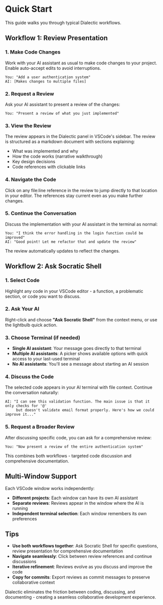 # Quick Start

This guide walks you through typical Dialectic workflows.

## Workflow 1: Review Presentation

### 1. Make Code Changes

Work with your AI assistant as usual to make code changes to your project. Enable auto-accept edits to avoid interruptions.

```
You: "Add a user authentication system"
AI: [Makes changes to multiple files]
```

### 2. Request a Review

Ask your AI assistant to present a review of the changes:

```
You: "Present a review of what you just implemented"
```

### 3. View the Review

The review appears in the Dialectic panel in VSCode's sidebar. The review is structured as a markdown document with sections explaining:

- What was implemented and why
- How the code works (narrative walkthrough)
- Key design decisions
- Code references with clickable links

### 4. Navigate the Code

Click on any file:line reference in the review to jump directly to that location in your editor. The references stay current even as you make further changes.

### 5. Continue the Conversation

Discuss the implementation with your AI assistant in the terminal as normal:

```
You: "I think the error handling in the login function could be improved"
AI: "Good point! Let me refactor that and update the review"
```

The review automatically updates to reflect the changes.

## Workflow 2: Ask Socratic Shell

### 1. Select Code

Highlight any code in your VSCode editor - a function, a problematic section, or code you want to discuss.

### 2. Ask Your AI

Right-click and choose **"Ask Socratic Shell"** from the context menu, or use the lightbulb quick action.

### 3. Choose Terminal (if needed)

- **Single AI assistant**: Your message goes directly to that terminal
- **Multiple AI assistants**: A picker shows available options with quick access to your last-used terminal
- **No AI assistants**: You'll see a message about starting an AI session

### 4. Discuss the Code

The selected code appears in your AI terminal with file context. Continue the conversation naturally:

```
AI: "I can see this validation function. The main issue is that it only checks for '@' 
     but doesn't validate email format properly. Here's how we could improve it..."
```

### 5. Request a Broader Review

After discussing specific code, you can ask for a comprehensive review:

```
You: "Now present a review of the entire authentication system"
```

This combines both workflows - targeted code discussion and comprehensive documentation.

## Multi-Window Support

Each VSCode window works independently:
- **Different projects**: Each window can have its own AI assistant
- **Separate reviews**: Reviews appear in the window where the AI is running  
- **Independent terminal selection**: Each window remembers its own preferences

## Tips

- **Use both workflows together**: Ask Socratic Shell for specific questions, review presentation for comprehensive documentation
- **Navigate seamlessly**: Click between review references and continue discussions
- **Iterative refinement**: Reviews evolve as you discuss and improve the code
- **Copy for commits**: Export reviews as commit messages to preserve collaborative context

Dialectic eliminates the friction between coding, discussing, and documenting - creating a seamless collaborative development experience.